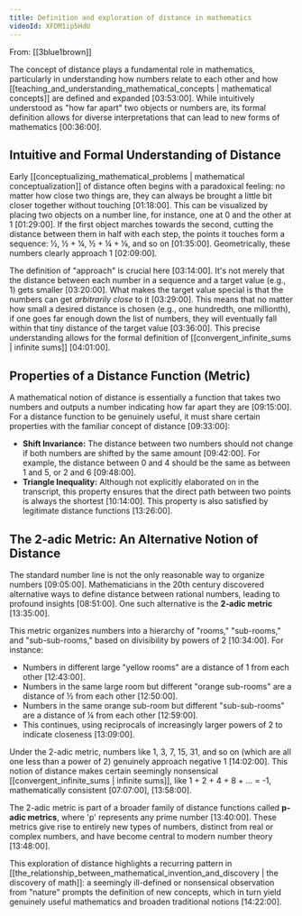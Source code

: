 ```yaml
---
title: Definition and exploration of distance in mathematics
videoId: XFDM1ip5HdU
---
```


From: [[3blue1brown]] <br/> 

The concept of distance plays a fundamental role in mathematics, particularly in understanding how numbers relate to each other and how [[teaching_and_understanding_mathematical_concepts | mathematical concepts]] are defined and expanded <a class="yt-timestamp" data-t="03:53:00">[03:53:00]</a>. While intuitively understood as "how far apart" two objects or numbers are, its formal definition allows for diverse interpretations that can lead to new forms of mathematics <a class="yt-timestamp" data-t="00:36:00">[00:36:00]</a>.

## Intuitive and Formal Understanding of Distance

Early [[conceptualizing_mathematical_problems | mathematical conceptualization]] of distance often begins with a paradoxical feeling: no matter how close two things are, they can always be brought a little bit closer together without touching <a class="yt-timestamp" data-t="01:18:00">[01:18:00]</a>. This can be visualized by placing two objects on a number line, for instance, one at 0 and the other at 1 <a class="yt-timestamp" data-t="01:29:00">[01:29:00]</a>. If the first object marches towards the second, cutting the distance between them in half with each step, the points it touches form a sequence: ½, ½ + ¼, ½ + ¼ + ⅛, and so on <a class="yt-timestamp" data-t="01:35:00">[01:35:00]</a>. Geometrically, these numbers clearly approach 1 <a class="yt-timestamp" data-t="02:09:00">[02:09:00]</a>.

The definition of "approach" is crucial here <a class="yt-timestamp" data-t="03:14:00">[03:14:00]</a>. It's not merely that the distance between each number in a sequence and a target value (e.g., 1) gets smaller <a class="yt-timestamp" data-t="03:20:00">[03:20:00]</a>. What makes the target value special is that the numbers can get *arbitrarily close* to it <a class="yt-timestamp" data-t="03:29:00">[03:29:00]</a>. This means that no matter how small a desired distance is chosen (e.g., one hundredth, one millionth), if one goes far enough down the list of numbers, they will eventually fall within that tiny distance of the target value <a class="yt-timestamp" data-t="03:36:00">[03:36:00]</a>. This precise understanding allows for the formal definition of [[convergent_infinite_sums | infinite sums]] <a class="yt-timestamp" data-t="04:01:00">[04:01:00]</a>.

## Properties of a Distance Function (Metric)

A mathematical notion of distance is essentially a function that takes two numbers and outputs a number indicating how far apart they are <a class="yt-timestamp" data-t="09:15:00">[09:15:00]</a>. For a distance function to be genuinely useful, it must share certain properties with the familiar concept of distance <a class="yt-timestamp" data-t="09:33:00">[09:33:00]</a>:

*   **Shift Invariance:** The distance between two numbers should not change if both numbers are shifted by the same amount <a class="yt-timestamp" data-t="09:42:00">[09:42:00]</a>. For example, the distance between 0 and 4 should be the same as between 1 and 5, or 2 and 6 <a class="yt-timestamp" data-t="09:48:00">[09:48:00]</a>.
*   **Triangle Inequality:** Although not explicitly elaborated on in the transcript, this property ensures that the direct path between two points is always the shortest <a class="yt-timestamp" data-t="10:14:00">[10:14:00]</a>. This property is also satisfied by legitimate distance functions <a class="yt-timestamp" data-t="13:26:00">[13:26:00]</a>.

## The 2-adic Metric: An Alternative Notion of Distance

The standard number line is not the only reasonable way to organize numbers <a class="yt-timestamp" data-t="09:05:00">[09:05:00]</a>. Mathematicians in the 20th century discovered alternative ways to define distance between rational numbers, leading to profound insights <a class="yt-timestamp" data-t="08:51:00">[08:51:00]</a>. One such alternative is the **2-adic metric** <a class="yt-timestamp" data-t="13:35:00">[13:35:00]</a>.

This metric organizes numbers into a hierarchy of "rooms," "sub-rooms," and "sub-sub-rooms," based on divisibility by powers of 2 <a class="yt-timestamp" data-t="10:34:00">[10:34:00]</a>. For instance:
*   Numbers in different large "yellow rooms" are a distance of 1 from each other <a class="yt-timestamp" data-t="12:43:00">[12:43:00]</a>.
*   Numbers in the same large room but different "orange sub-rooms" are a distance of ½ from each other <a class="yt-timestamp" data-t="12:50:00">[12:50:00]</a>.
*   Numbers in the same orange sub-room but different "sub-sub-rooms" are a distance of ¼ from each other <a class="yt-timestamp" data-t="12:59:00">[12:59:00]</a>.
*   This continues, using reciprocals of increasingly larger powers of 2 to indicate closeness <a class="yt-timestamp" data-t="13:09:00">[13:09:00]</a>.

Under the 2-adic metric, numbers like 1, 3, 7, 15, 31, and so on (which are all one less than a power of 2) genuinely approach negative 1 <a class="yt-timestamp" data-t="14:02:00">[14:02:00]</a>. This notion of distance makes certain seemingly nonsensical [[convergent_infinite_sums | infinite sums]], like 1 + 2 + 4 + 8 + ... = -1, mathematically consistent <a class="yt-timestamp" data-t="07:07:00">[07:07:00]</a>, <a class="yt-timestamp" data-t="13:58:00">[13:58:00]</a>.

The 2-adic metric is part of a broader family of distance functions called **p-adic metrics**, where 'p' represents any prime number <a class="yt-timestamp" data-t="13:40:00">[13:40:00]</a>. These metrics give rise to entirely new types of numbers, distinct from real or complex numbers, and have become central to modern number theory <a class="yt-timestamp" data-t="13:48:00">[13:48:00]</a>.

This exploration of distance highlights a recurring pattern in [[the_relationship_between_mathematical_invention_and_discovery | the discovery of math]]: a seemingly ill-defined or nonsensical observation from "nature" prompts the definition of new concepts, which in turn yield genuinely useful mathematics and broaden traditional notions <a class="yt-timestamp" data-t="14:22:00">[14:22:00]</a>.